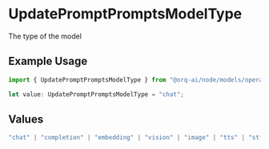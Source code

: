 # UpdatePromptPromptsModelType

The type of the model

## Example Usage

```typescript
import { UpdatePromptPromptsModelType } from "@orq-ai/node/models/operations";

let value: UpdatePromptPromptsModelType = "chat";
```

## Values

```typescript
"chat" | "completion" | "embedding" | "vision" | "image" | "tts" | "stt" | "rerank" | "moderations"
```